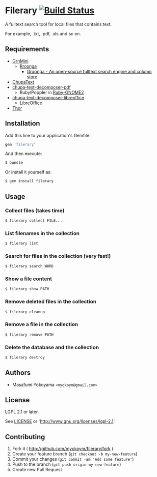 # Filerary [![Build Status](https://secure.travis-ci.org/myokoym/filerary.png?branch=master)](http://travis-ci.org/myokoym/filerary)

A fulltext search tool for local files that contains text.

For example, .txt, .pdf, .xls and so on.

## Requirements

* [GrnMini](https://github.com/ongaeshi/grn_mini)
  * [Rroonga](http://ranguba.org/)
    * [Groonga - An open-source fulltext search engine and column store](http://groonga.org/)
* [ChupaText](https://github.com/ranguba/chupa-text)
* [chupa-text-decomposer-pdf](https://github.com/ranguba/chupa-text-decomposer-pdf)
  * Ruby/Poppler in [Ruby-GNOME2](http://ruby-gnome2.sourceforge.jp/)
* [chupa-text-decomposer-libreoffice](https://github.com/ranguba/chupa-text-decomposer-libreoffice)
  * [LibreOffice](https://www.libreoffice.org/)
* [Thor](http://whatisthor.com/)

## Installation

Add this line to your application's Gemfile:

```ruby
gem 'filerary'
```

And then execute:

```bash
$ bundle
```

Or install it yourself as:

```bash
$ gem install filerary
```

## Usage

### Collect files (takes time)

```bash
$ filerary collect FILE...
```

### List filenames in the collection

```bash
$ filerary list
```

### Search for files in the collection (very fast!)

```bash
$ filerary search WORD
```

### Show a file content

```bash
$ filerary show PATH
```

### Remove deleted files in the collection

```bash
$ filerary cleanup
```

### Remove a file in the collection

```bash
$ filerary remove PATH
```

### Delete the database and the collection

```bash
$ filerary destroy
```

## Authors

* Masafumi Yokoyama `<myokoym@gmail.com>`

## License

LGPL 2.1 or later.

See [LICENSE](https://github.com/myokoym/filerary/blob/master/LICENSE.txt) or 'http://www.gnu.org/licenses/lgpl-2.1'.

## Contributing

1. Fork it ( http://github.com/myokoym/filerary/fork )
2. Create your feature branch (`git checkout -b my-new-feature`)
3. Commit your changes (`git commit -am 'Add some feature'`)
4. Push to the branch (`git push origin my-new-feature`)
5. Create new Pull Request
